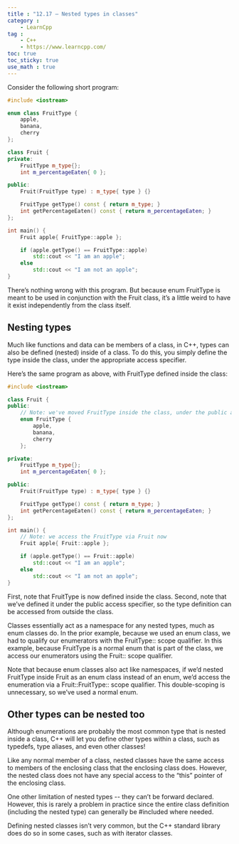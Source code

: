 ```yaml
---
title : "12.17 — Nested types in classes"
category :
    - LearnCpp
tag : 
    - C++
    - https://www.learncpp.com/
toc: true  
toc_sticky: true 
use_math : true
---
```




Consider the following short program:

```c++
#include <iostream>

enum class FruitType {
    apple,
    banana,
    cherry
};

class Fruit {
private:
    FruitType m_type{};
    int m_percentageEaten{ 0 };

public:
    Fruit(FruitType type) : m_type{ type } {}

    FruitType getType() const { return m_type; }
    int getPercentageEaten() const { return m_percentageEaten; }
};

int main() {
    Fruit apple{ FruitType::apple };

    if (apple.getType() == FruitType::apple)
        std::cout << "I am an apple";
    else
        std::cout << "I am not an apple";
}
```

There’s nothing wrong with this program. But because enum FruitType is meant to be used in conjunction with the Fruit class, it’s a little weird to have it exist independently from the class itself.


## Nesting types

Much like functions and data can be members of a class, in C++, types can also be defined (nested) inside of a class. To do this, you simply define the type inside the class, under the appropriate access specifier.

Here’s the same program as above, with FruitType defined inside the class:

```c++
#include <iostream>

class Fruit {
public:
    // Note: we've moved FruitType inside the class, under the public access specifier
    enum FruitType {
        apple,
        banana,
        cherry
    };

private:
    FruitType m_type{};
    int m_percentageEaten{ 0 };

public:
    Fruit(FruitType type) : m_type{ type } {}

    FruitType getType() const { return m_type; }
    int getPercentageEaten() const { return m_percentageEaten; }
};

int main() {
    // Note: we access the FruitType via Fruit now
    Fruit apple{ Fruit::apple };

    if (apple.getType() == Fruit::apple)
        std::cout << "I am an apple";
    else
        std::cout << "I am not an apple";
}
```

First, note that FruitType is now defined inside the class. Second, note that we’ve defined it under the public access specifier, so the type definition can be accessed from outside the class.

Classes essentially act as a namespace for any nested types, much as enum classes do. In the prior example, because we used an enum class, we had to qualify our enumerators with the FruitType:: scope qualifier. In this example, because FruitType is a normal enum that is part of the class, we access our enumerators using the Fruit:: scope qualifier.

Note that because enum classes also act like namespaces, if we’d nested FruitType inside Fruit as an enum class instead of an enum, we’d access the enumeration via a Fruit::FruitType:: scope qualifier. This double-scoping is unnecessary, so we’ve used a normal enum.


## Other types can be nested too

Although enumerations are probably the most common type that is nested inside a class, C++ will let you define other types within a class, such as typedefs, type aliases, and even other classes!

Like any normal member of a class, nested classes have the same access to members of the enclosing class that the enclosing class does. However, the nested class does not have any special access to the “this” pointer of the enclosing class.

One other limitation of nested types -- they can’t be forward declared. However, this is rarely a problem in practice since the entire class definition (including the nested type) can generally be #included where needed.

Defining nested classes isn’t very common, but the C++ standard library does do so in some cases, such as with iterator classes.
